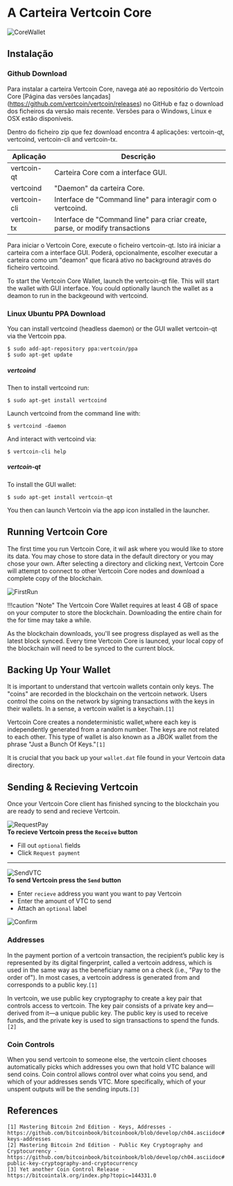 # A Carteira Vertcoin Core
![CoreWallet](https://i.imgur.com/gl5am5j.png)
## Instalação

### Github Download

Para instalar a carteira Vertcoin Core, navega até ao repositório do Vertcoin Core [Página das versões lançadas] (https://github.com/vertcoin/vertcoin/releases) no GitHub e faz o download dos ficheiros da versão mais recente. Versões para o Windows, Linux e OSX estão disponíveis.

Dentro do ficheiro zip que fez download encontra 4 aplicações: vertcoin-qt, vertcoind, vertcoin-cli and vertcoin-tx.

| Aplicação    | Descrição                                                        |
|--------------|------------------------------------------------------------------|
| vertcoin-qt  | Carteira Core com a interface GUI.                               |
| vertcoind    | "Daemon" da carteira Core.                                       |
| vertcoin-cli | Interface de "Command line" para interagir com o vertcoind.      |
| vertcoin-tx  | Interface de "Command line" para criar create, parse, or modify transactions |

Para iniciar o Vertcoin Core, execute o ficheiro vertcoin-qt. Isto irá iniciar a carteira com a interface GUI. Poderá, opcionalmente, escolher executar a carteira como um "deamon" que ficará ativo no background através do ficheiro vertcoind.

To start the Vertcoin Core Wallet, launch the vertcoin-qt file. This will start the wallet with GUI interface. You could optionally launch the wallet as a deamon to run in the backgeound with vertcoind.

### Linux Ubuntu PPA Download
You can install vertcoind (headless daemon) or the GUI wallet vertcoin-qt via
the Vertcoin ppa.

``` shell
$ sudo add-apt-repository ppa:vertcoin/ppa
$ sudo apt-get update
```

##### vertcoind
Then to install vertcoind run:
``` shell
$ sudo apt-get install vertcoind
```

Launch vertcoind from the command line with:
``` shell
$ vertcoind -daemon
```

And interact with vertcoind via:
``` shell
$ vertcoin-cli help
```

##### vertcoin-qt
To install the GUI wallet:
``` shell
$ sudo apt-get install vertcoin-qt
```

You then can launch Vertcoin via the app icon installed  in the launcher.

##  Running Vertcoin Core
The first time you run Vertcoin Core, it wil ask where you would like to store its data. You may chose to store data in the default directory or you may chose your own. After selecting a directory and clicking next, Vertcoin Core will attempt to connect to other Vertcoin Core nodes and download a complete copy of the blockchain.

![FirstRun](https://i.imgur.com/C0HQXyI.png)

!!!caution "Note"
    The Vertcoin Core Wallet requires at least 4 GB of space on your computer to store the blockchain. Downloading the entire chain for the for time may take a while.

As the blockchain downloads, you'll see progress displayed as well as the latest block synced. Every time Vertcoin Core is launced, your local copy of the blockchain will need to be synced to the current block.

## Backing Up Your Wallet
It is important to understand that vertcoin wallets contain only keys. The "coins" are recorded in the blockchain on the vertcoin network. Users control the coins on the network by signing transactions with the keys in their wallets. In a sense, a vertcoin wallet is a keychain.`[1]`

Vertcoin Core creates a nondeterministic wallet,where each key is independently generated from a random number. The keys are not related to each other. This type of wallet is also known as a JBOK wallet from the phrase "Just a Bunch Of Keys."`[1]`

It is crucial that you back up your `wallet.dat` file found in your Vertcoin data directory. 

## Sending & Recieving Vertcoin
Once your Vertcoin Core client has finished syncing to the blockchain you are ready to send and recieve Vertcoin. 

![RequestPay](https://i.imgur.com/jRdy3eQ.png)  
**To recieve Vertcoin press the `Receive` button**  
* Fill out `optional` fields 
* Click `Request payment`  

------------------------------------------------

![SendVTC](https://i.imgur.com/lRAIxl2.png)  
**To send Vertcoin press the `Send` button**
* Enter `recieve` address you want you want to pay Vertcoin
* Enter the amount of VTC to send
* Attach an `optional` label  

![Confirm](https://i.imgur.com/0WF7QFs.png)

### Addresses
In the payment portion of a vertcoin transaction, the recipient’s public key is represented by its digital fingerprint, called a vertcoin address, which is used in the same way as the beneficiary name on a check (i.e., "Pay to the order of"). In most cases, a vertcoin address is generated from and corresponds to a public key.`[1]` 

In vertcoin, we use public key cryptography to create a key pair that controls access to vertcoin. The key pair consists of a private key and—​derived from it—​a unique public key. The public key is used to receive funds, and the private key is used to sign transactions to spend the funds.`[2]`

### Coin Controls
When you send vertcoin to someone else, the vertcoin client chooses automatically picks which addresses you own that hold VTC balance will send coins. Coin control allows control over what coins you send, and which of your addresses sends VTC. More specifically, which of your unspent outputs will be the sending inputs.`[3]`

## References
`[1] Mastering Bitcoin 2nd Edition - Keys, Addresses - https://github.com/bitcoinbook/bitcoinbook/blob/develop/ch04.asciidoc#keys-addresses`  
`[2] Mastering Bitcoin 2nd Edition - Public Key Cryptography and Cryptocurrency - https://github.com/bitcoinbook/bitcoinbook/blob/develop/ch04.asciidoc#public-key-cryptography-and-cryptocurrency`  
`[3] Yet another Coin Control Release - https://bitcointalk.org/index.php?topic=144331.0` 


